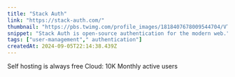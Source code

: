 ```yaml
---
title: "Stack Auth"
link: "https://stack-auth.com/"
thumbnail: "https://pbs.twimg.com/profile_images/1818407678009544704/VTaJakto_400x400.png"
snippet: "Stack Auth is open-source authentication for the modern web."
tags: ["user-management"," authentication"]
createdAt: 2024-09-05T22:14:38.439Z
---
```

Self hosting is always free
Cloud: 10K Monthly active users
